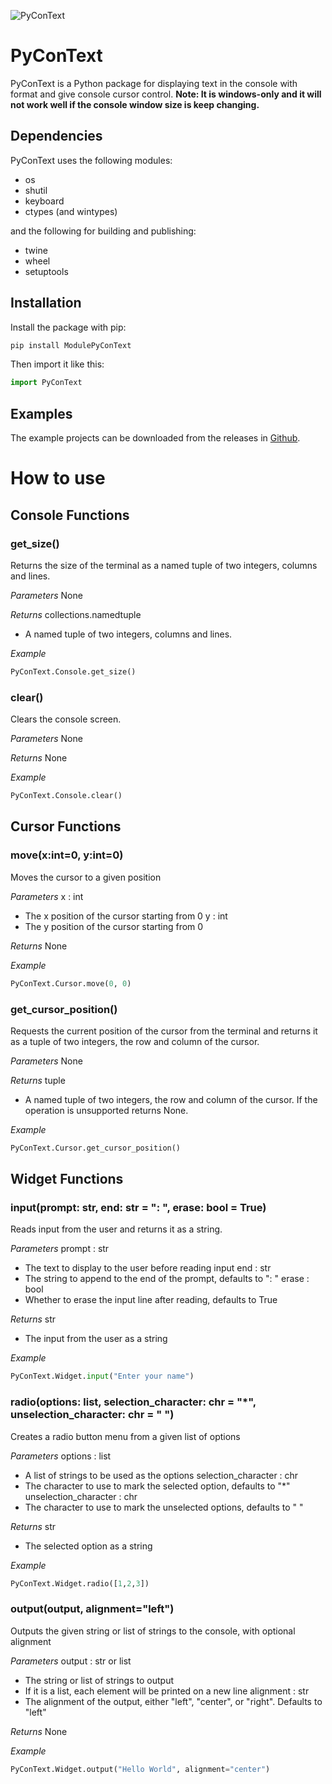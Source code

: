 ![PyConText](icon.png)
# PyConText

PyConText is a Python package for displaying text in the console with format and give console cursor control.
**Note: It is windows-only and it will not work well if the console window size is keep changing.**

## Dependencies

PyConText uses the following modules:
- os
- shutil
- keyboard
- ctypes (and wintypes)
  
and the following for building and publishing:
- twine
- wheel
- setuptools

## Installation
Install the package with pip:
```bash
pip install ModulePyConText
```
Then import it like this:
```python
import PyConText
```

## Examples
The example projects can be downloaded from the releases in [Github](https://github.com/Beta-Verse-Hub/PyConText/releases).

# How to use

## Console Functions

### get_size()

Returns the size of the terminal as a named tuple of two integers, columns and lines.

*Parameters*
None

*Returns*
collections.namedtuple
- A named tuple of two integers, columns and lines.

*Example*
```python
PyConText.Console.get_size()
```

### clear()

Clears the console screen.

*Parameters*
None

*Returns*
None

*Example*
```python
PyConText.Console.clear()
```

## Cursor Functions

### move(x:int=0, y:int=0)
Moves the cursor to a given position

*Parameters*
x : int
- The x position of the cursor starting from 0
y : int
- The y position of the cursor starting from 0

*Returns*
None

*Example*
```python
PyConText.Cursor.move(0, 0)
```

### get_cursor_position()

Requests the current position of the cursor from the terminal and returns it as a tuple of two integers, the row and column of the cursor.

*Parameters*
None

*Returns*
tuple
- A named tuple of two integers, the row and column of the cursor. If the operation is unsupported returns None.

*Example*
```python
PyConText.Cursor.get_cursor_position()
```

## Widget Functions

### input(prompt: str, end: str = ": ", erase: bool = True)

Reads input from the user and returns it as a string.

*Parameters*
prompt : str
- The text to display to the user before reading input
end : str
- The string to append to the end of the prompt, defaults to ": "
erase : bool
- Whether to erase the input line after reading, defaults to True

*Returns*
str
- The input from the user as a string

*Example*
```python
PyConText.Widget.input("Enter your name")
```

### radio(options: list, selection_character: chr = "*", unselection_character: chr = " ")

Creates a radio button menu from a given list of options

*Parameters*
options : list
- A list of strings to be used as the options
selection_character : chr
- The character to use to mark the selected option, defaults to "*"
unselection_character : chr
- The character to use to mark the unselected options, defaults to " "

*Returns*
str
- The selected option as a string

*Example*
```python
PyConText.Widget.radio([1,2,3])
```

### output(output, alignment="left")
Outputs the given string or list of strings to the console, with optional alignment

*Parameters*
output : str or list
- The string or list of strings to output
- If it is a list, each element will be printed on a new line
alignment : str
- The alignment of the output, either "left", "center", or "right". Defaults to "left"

*Returns*
None

*Example*
```python
PyConText.Widget.output("Hello World", alignment="center")
```
